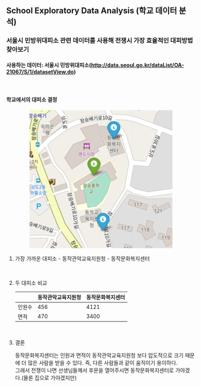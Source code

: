 ## School Exploratory Data Analysis (학교 데이터 분석)

### 서울시 민방위대피소 관련 데이터를 사용해 전쟁시 가장 효율적인 대피방법 찾아보기

#### 사용하는 데이터: 서울시 민방위대피소(http://data.seoul.go.kr/dataList/OA-21067/S/1/datasetView.do)
<br>

#### 학교에서의 대피소 결정
<p align="center">
<img src="./WarEvacuationRoute/JSMiddleSchoolShelter.png">
</p>


1. 가장 가까운 대피소
        - 동작관악교육지원청
        - 동작문화복지센터
<br>

2. 두 대피소 비교

    ||동작관악교육지원청|동작문화복지센터|
    |------|------|-----|
    |인원수|456|4121|
    |면적|470|3400|
<br>

3. 결론

    동작문화복지센터는 인원과 면적이 동작관악교육지원청 보다 압도적으로 크기 때문에 더 많은 사람을 받을 수 있다. 즉, 다른 사람들과 같이 움직이기 용이하다.
    <br>
    그래서 전쟁이 나면 선생님들께서 후문을 열어주시면 동작문화복지센터로 가야겠다.(물론 집으로 가야겠지만)